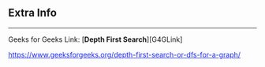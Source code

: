 <style>
a:link {
    color: #1e28f0;
}
a:visited{
    color: #3c1478;
}
a:hover{
    color: #1e288c;
}
</style>

## Extra Info

-----

Geeks for Geeks Link: [**Depth First Search**][G4GLink]


https://www.geeksforgeeks.org/depth-first-search-or-dfs-for-a-graph/
